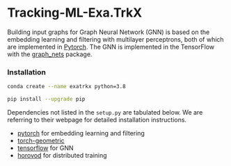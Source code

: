 # Tracking-ML-Exa.TrkX
Building input graphs for Graph Neural Network (GNN) is based on the embedding learning and filtering with multilayer perceptrons, both of which are implemented in [Pytorch](https://pytorch.org/get-started/locally/). The GNN is implemented in the TensorFlow with the [graph_nets](https://github.com/deepmind/graph_nets) package.

<!-- [Documentation available here.](https://hsf-reco-and-software-triggers.github.io/Tracking-ML-Exa.TrkX/) -->
### Installation

```bash
conda create --name exatrkx python=3.8

pip install --upgrade pip
```
Dependencies not listed in the `setup.py` are tabulated below. We are referring to their webpage for detailed installation instructions.

* [pytorch](https://pytorch.org/get-started/locally/) for embedding learning and filtering
* [torch-geometric](https://github.com/rusty1s/pytorch_geometric#installation) 
* [tensorflow](https://www.tensorflow.org/install) for GNN
* [horovod](https://github.com/horovod/horovod#install) for distributed training